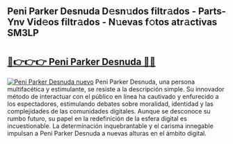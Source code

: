 ## Peni Parker Desnuda D𝚎sn𝚞dos filtr𝚊dos - Parts-Ynv Vid𝚎os filtr𝚊dos - N𝚞evas f𝚘tos atr𝚊ctivas SM3LP

# <h2><a href="http://mb2noc.tromn.icu/?c=Peni+Parker+Desnuda">🔗👉👉👉 Peni Parker Desnuda 🔗🔗</a></h2>

[![Peni Parker Desnuda nuevo](https://i.imgur.com/pEAQMta.gif)](http://mb2noc.tromn.icu/?c=Peni+Parker+Desnuda)
Peni Parker Desnuda, una persona multifacética y estimulante, se resiste a la descripción simple. Su innovador método de interactuar con el público en línea ha cautivado y enfurecido a los espectadores, estimulando debates sobre moralidad, identidad y las complejidades de las comunidades digitales. Aunque se desconoce su rumbo futuro, su papel en la redefinición de la esfera digital es incuestionable. La determinación inquebrantable y el carisma innegable impulsan a Peni Parker Desnuda a nuevas alturas en el ámbito digital.

